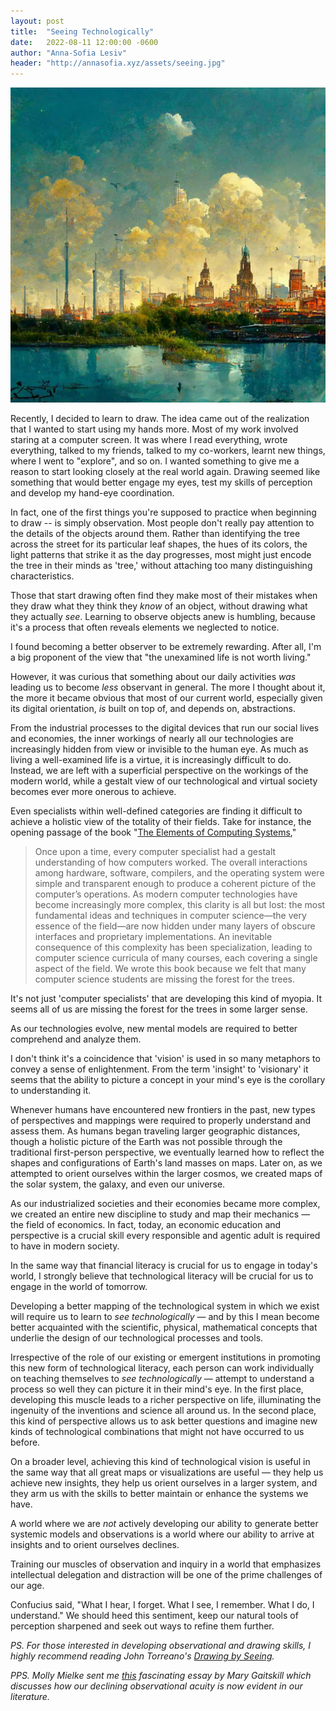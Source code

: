 ```yaml
---
layout: post
title:  "Seeing Technologically"
date:   2022-08-11 12:00:00 -0600
author: "Anna-Sofia Lesiv"
header: "http://annasofia.xyz/assets/seeing.jpg"
---
```

![seeing](/assets/seeing.jpg)

Recently, I decided to learn to draw. The idea came out of the realization that I wanted to start using my hands more. Most of my work involved staring at a computer screen. It was where I read everything, wrote everything, talked to my friends, talked to my co-workers, learnt new things, where I went to "explore", and so on. I wanted something to give me a reason to start looking closely at the real world again. Drawing seemed like something that would better engage my eyes, test my skills of perception and develop my hand-eye coordination. 

In fact, one of the first things you're supposed to practice when beginning to draw -- is simply observation. Most people don't really pay attention to the details of the objects around them. Rather than identifying the tree across the street for its particular leaf shapes, the hues of its colors, the light patterns that strike it as the day progresses, most might just encode the tree in their minds as 'tree,' without attaching too many distinguishing characteristics.

Those that start drawing often find they make most of their mistakes when they draw what they think they *know* of an object, without drawing what they actually *see*. Learning to observe objects anew is humbling, because it's a process that often reveals elements we neglected to notice. 

I found becoming a better observer to be extremely rewarding. After all, I'm a big proponent of the view that "the unexamined life is not worth living." 

However, it was curious that something about our daily activities *was* leading us to become *less* observant in general. The more I thought about it, the more it became obvious that most of our current world, especially given its digital orientation, *is* built on top of, and depends on, abstractions.

From the industrial processes to the digital devices that run our social lives and economies, the inner workings of nearly all our technologies are increasingly hidden from view or invisible to the human eye. As much as living a well-examined life is a virtue, it is increasingly difficult to do. Instead, we are left with a superficial perspective on the workings of the modern world, while a gestalt view of our technological and virtual society becomes ever more onerous to achieve.

Even specialists within well-defined categories are finding it difficult to achieve a holistic view of the totality of their fields. Take for instance, the opening passage of the book "[The Elements of Computing Systems](https://www.amazon.com/Elements-Computing-Systems-Building-Principles/dp/0262640686)," 

> Once upon a time, every computer specialist had a gestalt understanding of how computers worked. The overall interactions among hardware, software, compilers, and the operating system were simple and transparent enough to produce a coherent picture of the computer’s operations. As modern computer technologies have become increasingly more complex, this clarity is all but lost: the most fundamental ideas and techniques in computer science—the very essence of the field—are now hidden under many layers of obscure interfaces and proprietary implementations. An inevitable consequence of this complexity has been specialization, leading to computer science curricula of many courses, each covering a single aspect of the field. We wrote this book because we felt that many computer science students are missing the forest for the trees.

It's not just 'computer specialists' that are developing this kind of myopia. It seems all of us are missing the forest for the trees in some larger sense.

As our technologies evolve, new mental models are required to better comprehend and analyze them. 

I don't think it's a coincidence that 'vision' is used in so many metaphors to convey a sense of enlightenment. From the term 'insight' to 'visionary' it seems that the ability to picture a concept in your mind's eye is the corollary to understanding it. 

Whenever humans have encountered new frontiers in the past, new types of perspectives and mappings were required to properly understand and assess them. As humans began traveling larger geographic distances, though a holistic picture of the Earth was not possible through the traditional first-person perspective, we eventually learned how to reflect the shapes and configurations of Earth's land masses on maps. Later on, as we attempted to orient ourselves within the larger cosmos, we created maps of the solar system, the galaxy, and even our universe. 

As our industrialized societies and their economies became more complex, we created an entire new discipline to study and map their mechanics — the field of economics. In fact, today, an economic education and perspective is a crucial skill every responsible and agentic adult is required to have in modern society. 

In the same way that financial literacy is crucial for us to engage in today's world, I strongly believe that technological literacy will be crucial for us to engage in the world of tomorrow. 

Developing a better mapping of the technological system in which we exist will require us to learn to *see technologically* — and by this I mean become better acquainted with the scientific, physical, mathematical concepts that underlie the design of our technological processes and tools.

Irrespective of the role of our existing or emergent institutions in promoting this new form of technological literacy, each person can work individually on teaching themselves to *see technologically* — attempt to understand a process so well they can picture it in their mind's eye. In the first place, developing this muscle leads to a richer perspective on life, illuminating the ingenuity of the inventions and science all around us. In the second place, this kind of perspective allows us to ask better questions and imagine new kinds of technological combinations that might not have occurred to us before.  

On a broader level, achieving this kind of technological vision is useful in the same way that all great maps or visualizations are useful — they help us achieve new insights, they help us orient ourselves in a larger system, and they arm us with the skills to better maintain or enhance the systems we have. 

A world where we are *not* actively developing our ability to generate better systemic models and observations is a world where our ability to arrive at insights and to orient ourselves declines.

Training our muscles of observation and inquiry in a world that emphasizes intellectual delegation and distraction will be one of the prime challenges of our age.

Confucius said, "What I hear, I forget. What I see, I remember. What I do, I understand." We should heed this sentiment, keep our natural tools of perception sharpened and seek out ways to refine them further.  

*PS. For those interested in developing observational and drawing skills, I highly recommend reading John Torreano's [Drawing by Seeing](https://www.amazon.com/Drawing-Seeing-Abrams-Studio-Torreano/dp/0810991705).*

*PPS. Molly Mielke sent me [this](https://unherd.com/2022/06/the-death-of-literature/) fascinating essay by Mary Gaitskill which discusses how our declining observational acuity is now evident in our literature.*
